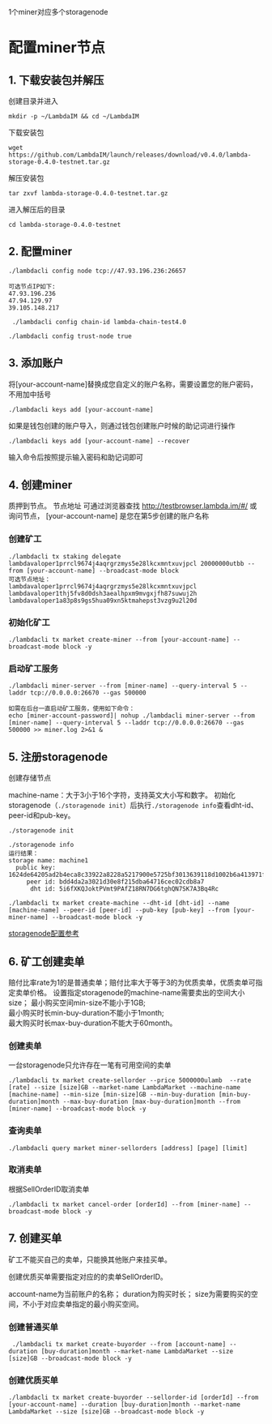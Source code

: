 

1个miner对应多个storagenode

# 配置miner节点

## 1. 下载安装包并解压

创建目录并进入 

```
mkdir -p ~/LambdaIM && cd ~/LambdaIM
```
下载安装包
```
wget https://github.com/LambdaIM/launch/releases/download/v0.4.0/lambda-storage-0.4.0-testnet.tar.gz
```
解压安装包
```
tar zxvf lambda-storage-0.4.0-testnet.tar.gz
```
进入解压后的目录
```
cd lambda-storage-0.4.0-testnet
```

## 2. 配置miner

```
./lambdacli config node tcp://47.93.196.236:26657

可选节点IP如下:
47.93.196.236
47.94.129.97
39.105.148.217

```

```
 ./lambdacli config chain-id lambda-chain-test4.0
```

```
./lambdacli config trust-node true
```
## 3. 添加账户
将[your-account-name]替换成您自定义的账户名称，需要设置您的账户密码，不用加中括号

```
./lambdacli keys add [your-account-name]
```
如果是钱包创建的账户导入，则通过钱包创建账户时候的助记词进行操作

```
./lambdacli keys add [your-account-name] --recover
```
输入命令后按照提示输入密码和助记词即可

## 4. 创建miner
质押到节点。
节点地址 可通过浏览器查找 http://testbrowser.lambda.im/#/ 或询问节点，
[your-account-name] 是您在第5步创建的账户名称
### 创建矿工
```
./lambdacli tx staking delegate lambdavaloper1prrcl9674j4aqrgrzmys5e28lkcxmntxuvjpcl 20000000utbb --from [your-account-name] --broadcast-mode block
可选节点地址：
lambdavaloper1prrcl9674j4aqrgrzmys5e28lkcxmntxuvjpcl
lambdavaloper1thj5fv8d0dsh3aealhpxm9mvgxjfh87suwuj2h
lambdavaloper1a83p8s9gs5hua09xn5ktmahepst3vzg9u2l20d
```

### 初始化矿工
```
./lambdacli tx market create-miner --from [your-account-name] --broadcast-mode block -y
```
### 启动矿工服务
```
./lambdacli miner-server --from [miner-name] --query-interval 5 --laddr tcp://0.0.0.0:26670 --gas 500000

如需在后台一直启动矿工服务，使用如下命令：
echo [miner-account-password]| nohup ./lambdacli miner-server --from [miner-name] --query-interval 5 --laddr tcp://0.0.0.0:26670 --gas 500000 >> miner.log 2>&1 &
```


## 5. 注册storagenode

创建存储节点

machine-name：大于3小于16个字符，支持英文大小写和数字。
初始化storagenode（`./storagenode init`）后执行`./storagenode info`查看dht-id、peer-id和pub-key。

```
./storagenode init
```
```
./storagenode info
运行结果：
storage name: machine1
  public key: 1624de64205ad2b4eca8c33922a8228a5217900e5725bf3013639118d1002b6a413971f9dc
     peer id: bdd4da2a3021d30e8f215dba64716cec02cdb8a7
      dht id: 5i6fXKQJoktPVmt9PAfZ18RN7DG6tghQN7SK7A3Bq4Rc
```
```
./lambdacli tx market create-machine --dht-id [dht-id] --name [machine-name] --peer-id [peer-id] --pub-key [pub-key] --from [your-miner-name] --broadcast-mode block -y
```



[storagenode配置参考](https://github.com/LambdaIM/launch/blob/master/%E6%B5%8B%E8%AF%95%E7%BD%910.4.0%20Storagenode%E6%8E%A5%E5%85%A5%E6%95%99%E7%A8%8B.md)

## 6. 矿工创建卖单

赔付比率rate为1的是普通卖单；赔付比率大于等于3的为优质卖单，优质卖单可指定卖单价格。
设置指定storagenode的machine-name需要卖出的空间大小size；
最小购买空间min-size不能小于1GB;  
最小购买时长min-buy-duration不能小于1month;  
最大购买时长max-buy-duration不能大于60month。

### 创建卖单

一台storagenode只允许存在一笔有可用空间的卖单

```
./lambdacli tx market create-sellorder --price 5000000ulamb  --rate [rate] --size [size]GB --market-name LambdaMarket --machine-name [machine-name] --min-size [min-size]GB --min-buy-duration [min-buy-duration]month --max-buy-duration [max-buy-duration]month --from [miner-name] --broadcast-mode block -y
```
### 查询卖单


```
./lambdacli query market miner-sellorders [address] [page] [limit] 
```

### 取消卖单

根据SellOrderID取消卖单
```
./lambdacli tx market cancel-order [orderId] --from [miner-name] --broadcast-mode block -y
```


## 7. 创建买单
矿工不能买自己的卖单，只能换其他账户来挂买单。

创建优质买单需要指定对应的的卖单SellOrderID。

account-name为当前账户的名称；
duration为购买时长；
size为需要购买的空间，不小于对应卖单指定的最小购买空间。

### 创建普通买单

```
 ./lambdacli tx market create-buyorder --from [account-name] --duration [buy-duration]month --market-name LambdaMarket --size [size]GB --broadcast-mode block -y
```

### 创建优质买单

```
./lambdacli tx market create-buyorder --sellorder-id [orderId] --from [your-account-name] --duration [buy-duration]month --market-name LambdaMarket --size [size]GB --broadcast-mode block -y
```


